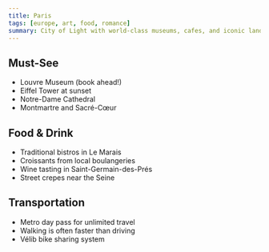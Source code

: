 ```yaml
---
title: Paris
tags: [europe, art, food, romance]
summary: City of Light with world-class museums, cafes, and iconic landmarks.
---
```


## Must-See
- Louvre Museum (book ahead!)
- Eiffel Tower at sunset
- Notre-Dame Cathedral
- Montmartre and Sacré-Cœur

## Food & Drink
- Traditional bistros in Le Marais
- Croissants from local boulangeries
- Wine tasting in Saint-Germain-des-Prés
- Street crepes near the Seine

## Transportation
- Metro day pass for unlimited travel
- Walking is often faster than driving
- Vélib bike sharing system
